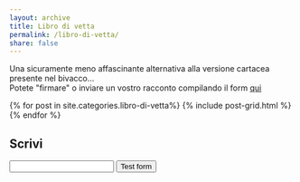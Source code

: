 ```yaml
---
layout: archive
title: Libro di vetta
permalink: /libro-di-vetta/ 
share: false
--- 
```


Una sicuramente meno affascinante alternativa alla versione cartacea presente nel bivacco…  
Potete "firmare" o inviare un vostro racconto compilando il form [qui](#form)

<div class="tiles">
{% for post in site.categories.libro-di-vetta%}
  {% include post-grid.html %}
{% endfor %}
</div><!-- /.tiles -->

<a id="form"></a> 
## Scrivi 
<form action="https://getsimpleform.com/messages?form_api_token=f11a9e6dbe5ef1d546bcc99796912267" method="post"> <!-- the redirect_to is optional, the form will redirect to the referrer on submission --> <input type='hidden' name='redirect_to' value='<the complete return url e.g. http://fooey.com/thank-you.html>' /> <!-- all your input fields here.... --> <input type='textarea' name='test' /> <input type='submit' value='Test form' /> </form>
